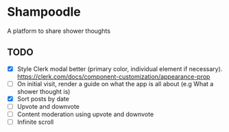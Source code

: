 # Shampoodle

A platform to share shower thoughts

## TODO

- [x] Style Clerk modal better (primary color, individual element if necessary). https://clerk.com/docs/component-customization/appearance-prop
- [ ] On initial visit, render a guide on what the app is all about (e.g What a shower thought is)
- [x] Sort posts by date
- [ ] Upvote and downvote
- [ ] Content moderation using upvote and downvote
- [ ] Infinite scroll
